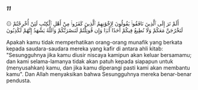 ##### 11

<span class="ayah">۞ أَلَمْ تَرَ إِلَى ٱلَّذِينَ نَافَقُوا۟ يَقُولُونَ لِإِخْوَٰنِهِمُ ٱلَّذِينَ كَفَرُوا۟ مِنْ أَهْلِ ٱلْكِتَٰبِ لَئِنْ أُخْرِجْتُمْ لَنَخْرُجَنَّ مَعَكُمْ وَلَا نُطِيعُ فِيكُمْ أَحَدًا أَبَدًۭا وَإِن قُوتِلْتُمْ لَنَنصُرَنَّكُمْ وَٱللَّهُ يَشْهَدُ إِنَّهُمْ لَكَٰذِبُونَ</span>

<span class="ayah_translation">Apakah kamu tidak memperhatikan orang-orang munafik yang berkata kepada saudara-saudara mereka yang kafir di antara ahli kitab: "Sesungguhnya jika kamu diusir niscaya kamipun akan keluar bersamamu; dan kami selama-lamanya tidak akan patuh kepada siapapun untuk (menyusahkan) kamu, dan jika kamu diperangi pasti kami akan membantu kamu". Dan Allah menyaksikan bahwa Sesungguhnya mereka benar-benar pendusta.</span>
